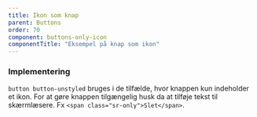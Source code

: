 ```yaml
---
title: Ikon som knap
parent: Buttons
order: 70
component: buttons-only-icon
componentTitle: "Eksempel på knap som ikon"
---
```

### Implementering

`button button-unstyled` bruges i de tilfælde, hvor knappen kun indeholder et ikon. For at gøre knappen tilgængelig husk da at tilføje tekst til skærmlæsere. Fx `<span class="sr-only">Slet</span>`.
